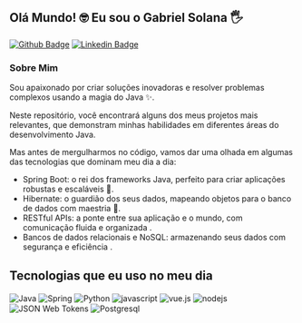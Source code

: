 ## Olá Mundo! 🤓  Eu sou o Gabriel Solana 🖐️

[![Github Badge](https://img.shields.io/badge/-Github-000?style=flat-square&logo=Github&logoColor=white&link=https://github.com/gsolana81)](https://github.com/gsolana81)
[![Linkedin Badge](https://img.shields.io/badge/-LinkedIn-blue?style=flat-square&logo=Linkedin&logoColor=white&link=https://www.linkedin.com/in/gabrielsolana/)](https://www.linkedin.com/in/gabrielsolana/)

### Sobre Mim
Sou apaixonado por criar soluções inovadoras e resolver problemas complexos usando a magia do Java ✨. 

Neste repositório, você encontrará alguns dos meus projetos mais relevantes, que demonstram minhas habilidades em diferentes áreas do desenvolvimento Java.

Mas antes de mergulharmos no código, vamos dar uma olhada em algumas das tecnologias que dominam meu dia a dia:

   - Spring Boot: o rei dos frameworks Java, perfeito para criar aplicações robustas e escaláveis 💪.  
   - Hibernate: o guardião dos seus dados, mapeando objetos para o banco de dados com maestria 🔐. 
   - RESTful APIs: a ponte entre sua aplicação e o mundo, com comunicação fluida e organizada .
   - Bancos de dados relacionais e NoSQL: armazenando seus dados com segurança e eficiência .


## Tecnologias que eu uso no meu dia

<div style="display: inline_block">
  <img align="center" alt="Java" src="https://img.shields.io/badge/Java-ED8B00?style=for-the-badge&logo=openjdk&logoColor=white" />
  <img align="center" alt="Spring" src="https://img.shields.io/badge/Spring-6DB33F?style=for-the-badge&logo=spring&logoColor=white" />
  <img align="center" alt="Python" src="https://img.shields.io/badge/Python-3776AB?style=for-the-badge&logo=python&logoColor=white" />
  <img align="center" alt="javascript" src="https://img.shields.io/badge/JavaScript-F7DF1E?style=for-the-badge&logo=javascript&logoColor=black" />
  <img align="center" alt="vue.js" src="https://img.shields.io/badge/Vue.js-35495E?style=for-the-badge&logo=vue.js&logoColor=4FC08D" />
  <img align="center" alt="nodejs" src="https://img.shields.io/badge/Node.js-43853D?style=for-the-badge&logo=node.js&logoColor=white" />
  <img align="center" alt="JSON Web Tokens" src="https://img.shields.io/badge/json%20web%20tokens-323330?style=for-the-badge&logo=json-web-tokens&logoColor=pink" />
  <img align="center" alt="Postgresql" src="https://img.shields.io/badge/PostgreSQL-316192?style=for-the-badge&logo=postgresql&logoColor=white" />
  
  
</div><br/>
